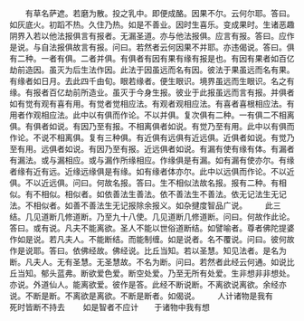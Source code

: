 <!-- { "loadSidebar": true } -->
　　有草名萨遮。若磨为散。投之乳中。即便成酪。因果不尔。云何尔耶。答曰。如灰底火。初蹈不热。久住乃热。如是不善业。因时生喜乐。变成果时。生诸恶趣阴界入若以他法报俱言有报者。无漏圣道。亦与他法报俱。应言有报。答曰。应作是说。与自法报俱故言有报。问曰。若然者云何因果不并耶。亦违偈说。答曰。俱有二种。一者有俱。二者并俱。有俱者有因有果有缘有报是也。有因有果者如百亿劫前造因。虽灭为后生法作因。此法于因虽远而名有因。彼法于果虽远而名有果。有缘者如日月。去此四千由旬。眼若缘者。便生眼识。境界虽远而生眼识。名之有缘。有报者百亿劫前所造业。虽灭于今身生报。彼业于此报虽远而言有报。并俱者如有觉有观有喜有用。有觉者觉相应法。有观者观相应法。有喜者喜根相应法。有用者作观相应法。此中以有俱而作论。不以并俱。复次俱有二种。一有俱二不相离俱。有俱者如说。有因乃至有报。不相离俱者如说。有觉乃至有用。此中以有俱而作论。不说不相离俱。复有三种俱。有近俱有远俱有近远俱。近俱者如说。有觉乃至有用。远俱者如说。有因乃至有报。近远俱者如说。有漏有使有缘有体。有漏者有漏法。或与漏相应。或与漏作所缘相应。作缘俱是有漏。如有漏有使亦尔。有缘者缘有近有远。近缘远缘俱是有缘。如有缘者体亦尔。此中以远俱而作论。不以近俱。不以近远俱。问曰。何故名报。答曰。生不相似法故名报。报有二种。有相似。有不相似。相似者。如依善法生善法。依不善法生不善法。依无记法生无记法。不相似者。如善不善法生无记报除余报义。如杂揵度智品广说。
　　此三结。几见道断几修道断。乃至九十八使。几见道断几修道断。问曰。何故作此论。答曰。或有说。凡夫不能离欲。圣人不能以世俗道断结。如譬喻者。尊者佛陀提婆作如是说。若凡夫人。不能断结。而能制缠。如是说者。名不覆说。问曰。彼何故作是说耶。答曰。依佛经故。佛经说。比丘当知。若以圣慧。知见法者。是名为断。凡夫人。无有圣慧。无圣慧故。不名为断。问曰。若然者此经云何通。如说比丘当知。郁头蓝弗。断欲爱色爱。断空处爱。乃至无所有处爱。生非想非非想处。亦说。外道仙人。能离欲爱。彼作是答。此经不断说断。不离欲说离欲。余经亦说。不断是断。不离欲是离欲。不断是断者。如偈说。
　　人计诸物是我有　　死时皆断不持去
　　如是智者不应计　　于诸物中我有想
